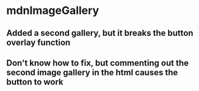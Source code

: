 # mdnImageGallery

## Added a second gallery, but it breaks the button overlay function
## Don't know how to fix, but commenting out the second image gallery in the html causes the button to work
